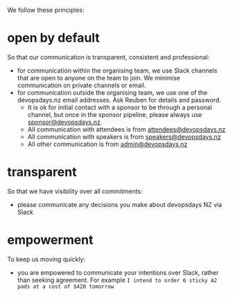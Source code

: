 We follow these principles:

# open by default

So that our communication is transparent, consistent and professional:

* for communication within the organising team, we use Slack channels that are open to anyone on the team to join. We minimise communication on private channels or email. 
* for communication outside the organising team, we use one of the devopsdays.nz email addresses. Ask Reuben for details and password.
  * It is ok for initial contact with a sponsor to be through a personal channel, but once in the sponsor pipeline, please always use sponsor@devopsdays.nz.
  * All communication with attendees is from attendees@devopsdays.nz
  * All communication with speakers is from speakers@devopsdays.nz
  * All other communication is from admin@devopsdays.nz

# transparent

So that we have visibility over all commitments:

* please communicate any decisions you make about devopsdays NZ via Slack

# empowerment

To keep us moving quickly:

* you are empowered to communicate your intentions over Slack, rather than seeking agreement. For example `I intend to order 6 sticky A2 pads at a cost of $420 tomorrow `
